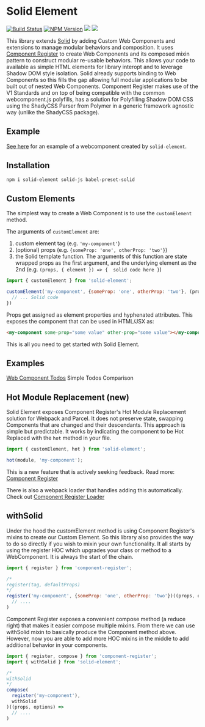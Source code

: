 # Solid Element
[![Build Status](https://github.com/solidjs/solid/workflows/Solid%20CI/badge.svg)](https://github.com/solidjs/solid/actions/workflows/main-ci.yml)
[![NPM Version](https://img.shields.io/npm/v/solid-element.svg?style=flat)](https://www.npmjs.com/package/solid-element)
![](https://img.shields.io/librariesio/release/npm/solid-element)
![](https://img.shields.io/npm/dm/solid-element.svg?style=flat)

This library extends [Solid](https://github.com/solidjs/solid) by adding Custom Web Components and extensions to manage modular behaviors and composition. It uses [Component Register](https://github.com/ryansolid/component-register) to create Web Components and its composed mixin pattern to construct modular re-usable behaviors. This allows your code to available as simple HTML elements for library interopt and to leverage Shadow DOM style isolation. Solid already supports binding to Web Components so this fills the gap allowing full modular applications to be built out of nested Web Components. Component Register makes use of the V1 Standards and on top of being compatible with the common webcomponent.js polyfills, has a solution for Polyfilling Shadow DOM CSS using the ShadyCSS Parser from Polymer in a generic framework agnostic way (unlike the ShadyCSS package).

## Example

[See here](https://webcomponents.dev/edit/yGRb00wV4AMncPupRmA9) for an example of a webcomponent created by `solid-element`.

## Installation

```sh
npm i solid-element solid-js babel-preset-solid
```

## Custom Elements

The simplest way to create a Web Component is to use the `customElement` method.

The arguments of `customElement` are:
1) custom element tag (e.g. `'my-component'`)
2) (optional) props (e.g. `{someProp: 'one', otherProp: 'two'}`)
3) the Solid template function. The arguments of this function are state wrapped props as the first argument, and the underlying element as the 2nd (e.g. `(props, { element }) => {  solid code here
 }`)

```jsx
import { customElement } from 'solid-element';

customElement('my-component', {someProp: 'one', otherProp: 'two'}, (props, { element }) => {
  // ... Solid code
})
```

Props get assigned as element properties and hyphenated attributes. This exposes the component that can be used in HTML/JSX as:
```html
<my-component some-prop="some value" other-prop="some value"></my-component>
```

This is all you need to get started with Solid Element.

## Examples

[Web Component Todos](https://wc-todo.firebaseapp.com/) Simple Todos Comparison

## Hot Module Replacement (new)

Solid Element exposes Component Register's Hot Module Replacement solution for Webpack and Parcel. It does not preserve state, swapping Components that are changed and their descendants. This approach is simple but predictable. It works by indicating the component to be Hot Replaced with the `hot` method in your file.

```js
import { customElement, hot } from 'solid-element';

hot(module, 'my-component');
```
This is a new feature that is actively seeking feedback. Read more: [Component Register](https://github.com/ryansolid/component-register#hot-module-replacement-new)

There is also a webpack loader that handles adding this automatically. Check out [Component Register Loader](https://github.com/ryansolid/component-register-loader)

## withSolid

Under the hood the customElement method is using Component Register's mixins to create our Custom Element. So this library also provides the way to do so directly if you wish to mixin your own functionality. It all starts by using the register HOC which upgrades your class or method to a WebComponent. It is always the start of the chain.

```jsx
import { register } from 'component-register';

/*
register(tag, defaultProps)
*/
register('my-component', {someProp: 'one', otherProp: 'two'})((props, options) =>
  // ....
)
```

Component Register exposes a convenient compose method (a reduce right) that makes it easier compose multiple mixins. From there we can use withSolid mixin to basically produce the Component method above. However, now you are able to add more HOC mixins in the middle to add additional behavior in your components.

```jsx
import { register, compose } from 'component-register';
import { withSolid } from 'solid-element';

/*
withSolid
*/
compose(
  register('my-component'),
  withSolid
)((props, options) =>
  // ....
)
```
